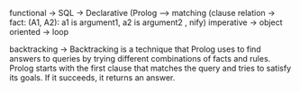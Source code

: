 functional   -> SQL 
             -> Declarative (Prolog --> matching (clause relation -> fact: (A1, A2): a1 is argument1, a2 is argument2 , nify)
imperative   -> object oriented
             -> loop


backtracking -> Backtracking is a technique that Prolog uses to find answers to queries by trying different combinations of facts and rules. Prolog starts with the first clause that matches the query and tries to satisfy its goals. If it succeeds, it returns an answer.
